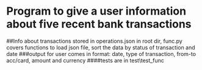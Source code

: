# Program to give a user information about five recent bank transactions 
##Info about transactions stored in operations.json in root dir, func.py covers functions to load json file, sort the data by status of transaction and date 
###output for user comes in format: date, type of transaction, from-to acc/card, amount and currency 
####tests are in test\test_func


